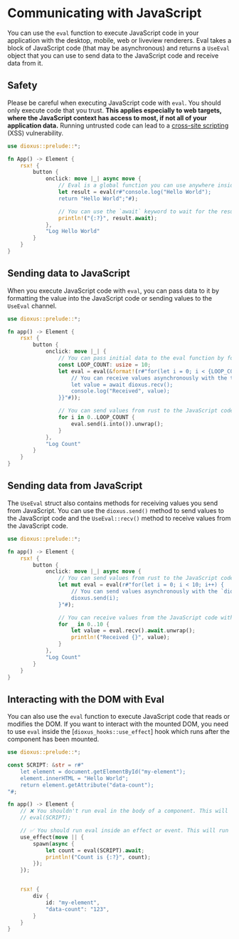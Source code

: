 # Communicating with JavaScript

You can use the `eval` function to execute JavaScript code in your application with the desktop, mobile, web or liveview renderers. Eval takes a block of JavaScript code (that may be asynchronous) and returns a `UseEval` object that you can use to send data to the JavaScript code and receive data from it.

<div class="warning">

## Safety

Please be careful when executing JavaScript code with `eval`. You should only execute code that you trust. **This applies especially to web targets, where the JavaScript context has access to most, if not all of your application data.** Running untrusted code can lead to a [cross-site scripting](https://developer.mozilla.org/en-US/docs/Glossary/Cross-site_scripting) (XSS) vulnerability.

</div>

```rust
use dioxus::prelude::*;

fn App() -> Element {
    rsx! {
        button {
            onclick: move |_| async move {
                // Eval is a global function you can use anywhere inside Dioxus. It will execute the given JavaScript code.
                let result = eval(r#"console.log("Hello World");
                return "Hello World";"#);

                // You can use the `await` keyword to wait for the result of the JavaScript code.
                println!("{:?}", result.await);
            },
            "Log Hello World"
        }
    }
}
```

## Sending data to JavaScript

When you execute JavaScript code with `eval`, you can pass data to it by formatting the value into the JavaScript code or sending values to the `UseEval` channel.

```rust
use dioxus::prelude::*;

fn app() -> Element {
    rsx! {
        button {
            onclick: move |_| {
                // You can pass initial data to the eval function by formatting it into the JavaScript code.
                const LOOP_COUNT: usize = 10;
                let eval = eval(&format!(r#"for(let i = 0; i < {LOOP_COUNT}; i++) {{
                    // You can receive values asynchronously with the the `await dioxus.recv()` method.
                    let value = await dioxus.recv();
                    console.log("Received", value);
                }}"#));

                // You can send values from rust to the JavaScript code with the `send` method on the object returned by `eval`.
                for i in 0..LOOP_COUNT {
                    eval.send(i.into()).unwrap();
                }
            },
            "Log Count"
        }
    }
}
```

## Sending data from JavaScript

The `UseEval` struct also contains methods for receiving values you send from JavaScript. You can use the `dioxus.send()` method to send values to the JavaScript code and the `UseEval::recv()` method to receive values from the JavaScript code.

```rust
use dioxus::prelude::*;

fn app() -> Element {
    rsx! {
        button {
            onclick: move |_| async move {
                // You can send values from rust to the JavaScript code by using the `send` method on the object returned by `eval`.
                let mut eval = eval(r#"for(let i = 0; i < 10; i++) {
                    // You can send values asynchronously with the `dioxus.send()` method.
                    dioxus.send(i);
                }"#);

                // You can receive values from the JavaScript code with the `recv` method on the object returned by `eval`.
                for _ in 0..10 {
                    let value = eval.recv().await.unwrap();
                    println!("Received {}", value);
                }
            },
            "Log Count"
        }
    }
}
```

## Interacting with the DOM with Eval

You can also use the `eval` function to execute JavaScript code that reads or modifies the DOM. If you want to interact with the mounted DOM, you need to use `eval` inside the [`dioxus_hooks::use_effect`] hook which runs after the component has been mounted.

```rust
use dioxus::prelude::*;

const SCRIPT: &str = r#"
    let element = document.getElementById("my-element");
    element.innerHTML = "Hello World";
    return element.getAttribute("data-count");
"#;

fn app() -> Element {
    // ❌ You shouldn't run eval in the body of a component. This will run before the component has been mounted
    // eval(SCRIPT);

    // ✅ You should run eval inside an effect or event. This will run after the component has been mounted
    use_effect(move || {
        spawn(async {
            let count = eval(SCRIPT).await;
            println!("Count is {:?}", count);
        });
    });


    rsx! {
        div {
            id: "my-element",
            "data-count": "123",
        }
    }
}
```
